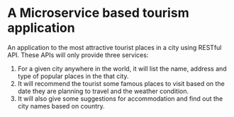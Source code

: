 # A Microservice based tourism application
An application to the most attractive tourist places in a city using RESTful API. These APIs will only provide three services:
1. For a given city anywhere in the world, it will list the name, address and type of popular places in the that city.
2. It will recommend the tourist some famous places to visit based on the date they are planning to travel and the weather condition.
3.  It will also give some suggestions for accommodation and find out the city names based on country.
